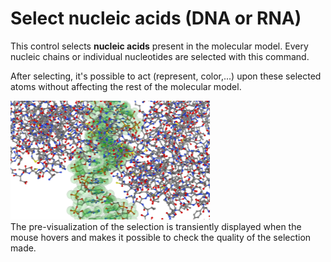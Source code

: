 # Select nucleic acids (DNA or RNA)
This control selects **nucleic acids** present in the molecular model. Every nucleic chains or individual nucleotides are selected with this command.   
 
After selecting, it's possible to act (represent, color,...) upon these selected atoms without affecting the rest of the molecular model.

![Select nucleic](static/img/selectnuc.png)  
The pre-visualization of the selection is transiently displayed when the mouse hovers and makes it possible to check the quality of the selection made.